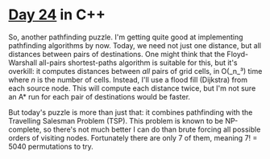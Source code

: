 # [Day 24](http://adventofcode.com/2016/day/24) in C++

So, another pathfinding puzzle. I'm getting quite good at implementing
pathfinding algorithms by now. Today, we need not just one distance, but all
distances between pairs of destinations. One might think that the
Floyd-Warshall all-pairs shortest-paths algorithm is suitable for this, but
it's overkill: it computes distances between _all_ pairs of grid cells, in
O(_n_³) time where _n_ is the number of cells. Instead, I'll use a flood fill
(Dijkstra) from each source node. This will compute each distance twice, but
I'm not sure an A\* run for each pair of destinations would be faster.

But today's puzzle is more than just that: it combines pathfinding with the
Travelling Salesman Problem (TSP). This problem is known to be NP-complete, so
there's not much better I can do than brute forcing all possible orders of
visiting nodes. Fortunately there are only 7 of them, meaning 7! = 5040
permutations to try.

